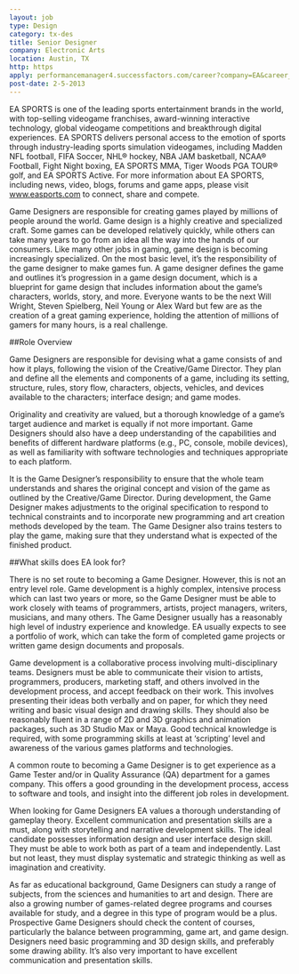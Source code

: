 ```yaml
---
layout: job
type: Design
category: tx-des
title: Senior Designer
company: Electronic Arts
location: Austin, TX
http: https
apply: performancemanager4.successfactors.com/career?company=EA&career_job_req_id=15811&career_ns=job_listing&navBarLevel=JOB_SEARCH&jobPipeline=WorkCreative.net
post-date: 2-5-2013
---
```


EA SPORTS is one of the leading sports entertainment brands in the world, with top-selling videogame franchises, award-winning interactive technology, global videogame competitions and breakthrough digital experiences. EA SPORTS delivers personal access to the emotion of sports through industry-leading sports simulation videogames, including Madden NFL football, FIFA Soccer, NHL® hockey, NBA JAM basketball, NCAA® Football, Fight Night boxing, EA SPORTS MMA, Tiger Woods PGA TOUR® golf, and EA SPORTS Active. For more information about EA SPORTS, including news, video, blogs, forums and game apps, please visit www.easports.com to connect, share and compete.

Game Designers are responsible for creating games played by millions of people around the world. Game design is a highly creative and specialized craft. Some games can be developed relatively quickly, while others can take many years to go from an idea all the way into the hands of our consumers. Like many other jobs in gaming, game design is becoming increasingly specialized. On the most basic level, it’s the responsibility of the game designer to make games fun. A game designer defines the game and outlines it’s progression in a game design document, which is a blueprint for game design that includes information about the game’s characters, worlds, story, and more. Everyone wants to be the next Will Wright, Steven Spielberg, Neil Young or Alex Ward but few are as the creation of a great gaming experience, holding the attention of millions of gamers for many hours, is a real challenge.

##Role Overview

Game Designers are responsible for devising what a game consists of and how it plays, following the vision of the Creative/Game Director. They plan and define all the elements and components of a game, including its setting, structure, rules, story flow, characters, objects, vehicles, and devices available to the characters; interface design; and game modes.

Originality and creativity are valued, but a thorough knowledge of a game’s target audience and market is equally if not more important. Game Designers should also have a deep understanding of the capabilities and benefits of different hardware platforms (e.g., PC, console, mobile devices), as well as familiarity with software technologies and techniques appropriate to each platform.

It is the Game Designer’s responsibility to ensure that the whole team understands and shares the original concept and vision of the game as outlined by the Creative/Game Director. During development, the Game Designer makes adjustments to the original specification to respond to technical constraints and to incorporate new programming and art creation methods developed by the team. The Game Designer also trains testers to play the game, making sure that they understand what is expected of the finished product.

##What skills does EA look for?

There is no set route to becoming a Game Designer. However, this is not an entry level role. Game development is a highly complex, intensive process which can last two years or more, so the Game Designer must be able to work closely with teams of programmers, artists, project managers, writers, musicians, and many others. The Game Designer usually has a reasonably high level of industry experience and knowledge. EA usually expects to see a portfolio of work, which can take the form of completed game projects or written game design documents and proposals.

Game development is a collaborative process involving multi-disciplinary teams. Designers must be able to communicate their vision to artists, programmers, producers, marketing staff, and others involved in the development process, and accept feedback on their work. This involves presenting their ideas both verbally and on paper, for which they need writing and basic visual design and drawing skills. They should also be reasonably fluent in a range of 2D and 3D graphics and animation packages, such as 3D Studio Max or Maya. Good technical knowledge is required, with some programming skills at least at ‘scripting’ level and awareness of the various games platforms and technologies.

A common route to becoming a Game Designer is to get experience as a Game Tester and/or in Quality Assurance (QA) department for a games company. This offers a good grounding in the development process, access to software and tools, and insight into the different job roles in development.

When looking for Game Designers EA values a thorough understanding of gameplay theory. Excellent communication and presentation skills are a must, along with storytelling and narrative development skills. The ideal candidate possesses information design and user interface design skill. They must be able to work both as part of a team and independently. Last but not least, they must display systematic and strategic thinking as well as imagination and creativity.

As far as educational background, Game Designers can study a range of subjects, from the sciences and humanities to art and design. There are also a growing number of games-related degree programs and courses available for study, and a degree in this type of program would be a plus. Prospective Game Designers should check the content of courses, particularly the balance between programming, game art, and game design. Designers need basic programming and 3D design skills, and preferably some drawing ability. It’s also very important to have excellent communication and presentation skills.
 